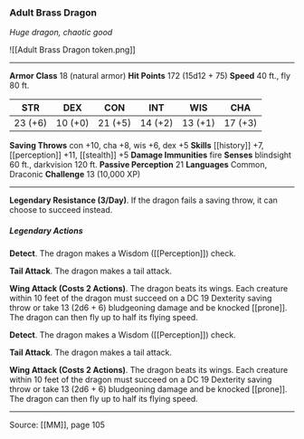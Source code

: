 ### Adult Brass Dragon
_Huge dragon, chaotic good_

![[Adult Brass Dragon token.png]]




---

**Armor Class** 18 (natural armor)
**Hit Points** 172 (15d12 + 75)
**Speed** 40 ft., fly 80 ft.

| STR     | DEX     | CON     | INT     | WIS     | CHA     |
|---------|---------|---------|---------|---------|---------|
| 23 (+6) | 10 (+0) | 21 (+5) | 14 (+2) | 13 (+1) | 17 (+3) |

**Saving Throws** con +10, cha +8, wis +6, dex +5
**Skills** [[history]] +7, [[perception]] +11, [[stealth]] +5
**Damage Immunities** fire
**Senses** blindsight 60 ft., darkvision 120 ft.
**Passive Perception** 21
**Languages** Common, Draconic
**Challenge** 13 (10,000 XP)

---

**Legendary Resistance (3/Day)**. If the dragon fails a saving throw, it can choose to succeed instead.

##### Legendary Actions
**Detect**. The dragon makes a Wisdom ([[Perception]]) check.

**Tail Attack**. The dragon makes a tail attack.

**Wing Attack (Costs 2 Actions)**. The dragon beats its wings. Each creature within 10 feet of the dragon must succeed on a DC 19 Dexterity saving throw or take 13 (2d6 + 6) bludgeoning damage and be knocked [[prone]]. The dragon can then fly up to half its flying speed.

**Detect**. The dragon makes a Wisdom ([[Perception]]) check.

**Tail Attack**. The dragon makes a tail attack.

**Wing Attack (Costs 2 Actions)**. The dragon beats its wings. Each creature within 10 feet of the dragon must succeed on a DC 19 Dexterity saving throw or take 13 (2d6 + 6) bludgeoning damage and be knocked [[prone]]. The dragon can then fly up to half its flying speed.


---

Source: [[MM]], page 105